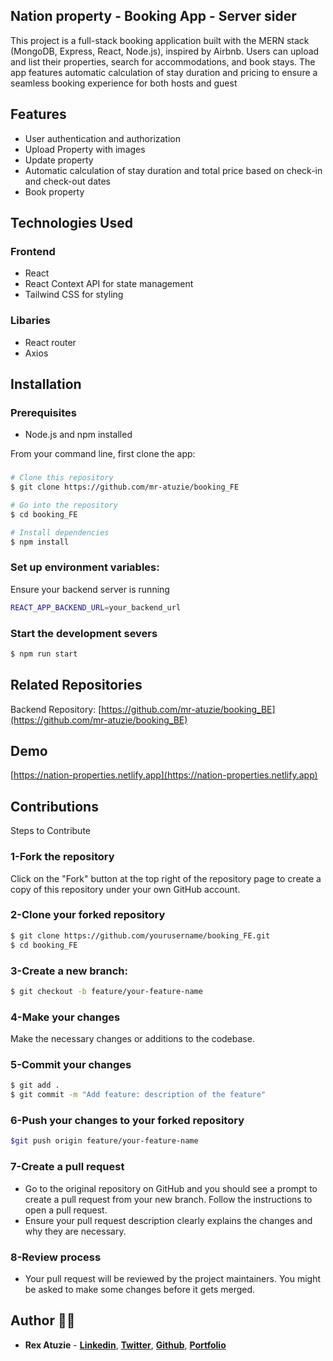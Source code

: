## Nation property - Booking App - Server sider
This project is a full-stack booking application built with the MERN stack (MongoDB, Express, React, Node.js), inspired by Airbnb. Users can upload and list their properties, search for accommodations, and book stays. The app features automatic calculation of stay duration and pricing to ensure a seamless booking experience for both hosts and guest

## Features
- User authentication and authorization
- Upload Property with images
- Update property 
- Automatic calculation of stay duration and total price based on check-in and check-out dates
- Book property

## Technologies Used
### Frontend 
- React
- React Context API for state management
- Tailwind CSS for styling

### Libaries
- React router
- Axios
  
## Installation
### Prerequisites
- Node.js and npm installed

From your command line, first clone the app:
### 
```bash
# Clone this repository
$ git clone https://github.com/mr-atuzie/booking_FE

# Go into the repository
$ cd booking_FE

# Install dependencies
$ npm install
```

### Set up environment variables:
Ensure your backend server is running
```bash
REACT_APP_BACKEND_URL=your_backend_url
```

### Start the development severs
```bash
$ npm run start
```
## Related Repositories 
Backend Repository: [https://github.com/mr-atuzie/booking_BE](https://github.com/mr-atuzie/booking_BE)


## Demo
[https://nation-properties.netlify.app](https://nation-properties.netlify.app)

## Contributions
Steps to Contribute
### 1-Fork the repository
Click on the "Fork" button at the top right of the repository page to create a copy of this repository under your own GitHub account.

### 2-Clone your forked repository
```bash
$ git clone https://github.com/yourusername/booking_FE.git
$ cd booking_FE
```
### 3-Create a new branch:
```bash
$ git checkout -b feature/your-feature-name
```
### 4-Make your changes
Make the necessary changes or additions to the codebase.

### 5-Commit your changes
```bash
$ git add .
$ git commit -m "Add feature: description of the feature"
```
### 6-Push your changes to your forked repository
```bash
$git push origin feature/your-feature-name
```

### 7-Create a pull request
- Go to the original repository on GitHub and you should see a prompt to create a pull request from your new branch. Follow the instructions to open a pull request.
- Ensure your pull request description clearly explains the changes and why they are necessary.

### 8-Review process
- Your pull request will be reviewed by the project maintainers. You might be asked to make some changes before it gets merged.

## Author 👨‍💻
- **Rex Atuzie** - **[Linkedin](www.linkedin.com/in/rex-atuzie-0ab67820)**, **[Twitter](https://twitter.com/AtuzieR)**, **[Github](https://github.com/mr-atuzie)**, **[Portfolio](https://rexatuzie.netlify.app)**  




